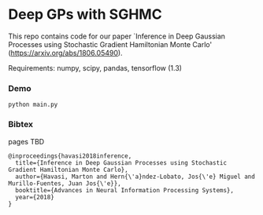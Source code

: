 # Deep GPs with SGHMC

This repo contains code for our paper `Inference in Deep Gaussian Processes using Stochastic Gradient Hamiltonian Monte Carlo' (https://arxiv.org/abs/1806.05490).

Requirements: numpy, scipy, pandas, tensorflow (1.3)


### Demo

```
python main.py

```

### Bibtex 

pages TBD

```
@inproceedings{havasi2018inference,
  title={Inference in Deep Gaussian Processes using Stochastic Gradient Hamiltonian Monte Carlo},
  author={Havasi, Marton and Hern{\'a}ndez-Lobato, Jos{\'e} Miguel and Murillo-Fuentes, Juan Jos{\'e}},
  booktitle={Advances in Neural Information Processing Systems},
  year={2018}
}

```
